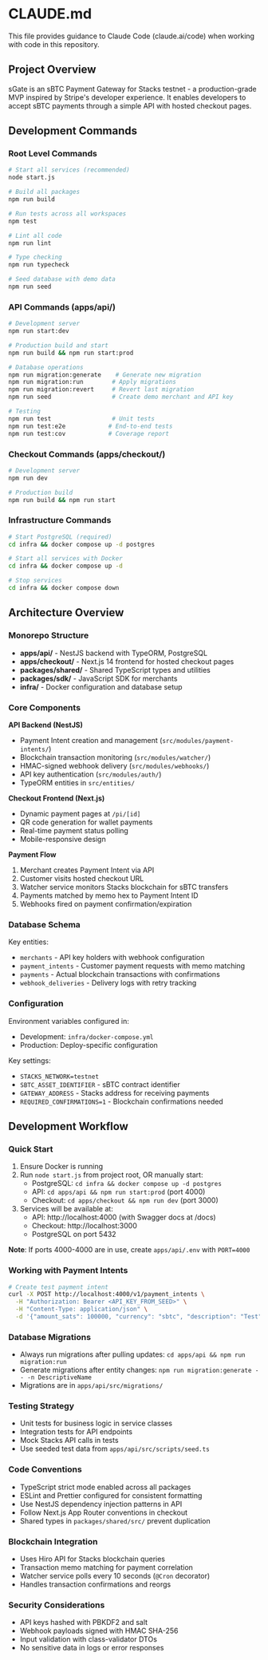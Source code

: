 # CLAUDE.md

This file provides guidance to Claude Code (claude.ai/code) when working with code in this repository.

## Project Overview

sGate is an sBTC Payment Gateway for Stacks testnet - a production-grade MVP inspired by Stripe's developer experience. It enables developers to accept sBTC payments through a simple API with hosted checkout pages.

## Development Commands

### Root Level Commands
```bash
# Start all services (recommended)
node start.js

# Build all packages
npm run build

# Run tests across all workspaces
npm test

# Lint all code
npm run lint

# Type checking
npm run typecheck

# Seed database with demo data
npm run seed
```

### API Commands (apps/api/)
```bash
# Development server
npm run start:dev

# Production build and start
npm run build && npm run start:prod

# Database operations
npm run migration:generate    # Generate new migration
npm run migration:run        # Apply migrations
npm run migration:revert     # Revert last migration
npm run seed                 # Create demo merchant and API key

# Testing
npm run test                 # Unit tests
npm run test:e2e            # End-to-end tests
npm run test:cov            # Coverage report
```

### Checkout Commands (apps/checkout/)
```bash
# Development server
npm run dev

# Production build
npm run build && npm run start
```

### Infrastructure Commands
```bash
# Start PostgreSQL (required)
cd infra && docker compose up -d postgres

# Start all services with Docker
cd infra && docker compose up -d

# Stop services
cd infra && docker compose down
```

## Architecture Overview

### Monorepo Structure
- **apps/api/** - NestJS backend with TypeORM, PostgreSQL
- **apps/checkout/** - Next.js 14 frontend for hosted checkout pages  
- **packages/shared/** - Shared TypeScript types and utilities
- **packages/sdk/** - JavaScript SDK for merchants
- **infra/** - Docker configuration and database setup

### Core Components

**API Backend (NestJS)**
- Payment Intent creation and management (`src/modules/payment-intents/`)
- Blockchain transaction monitoring (`src/modules/watcher/`)
- HMAC-signed webhook delivery (`src/modules/webhooks/`)
- API key authentication (`src/modules/auth/`)
- TypeORM entities in `src/entities/`

**Checkout Frontend (Next.js)**
- Dynamic payment pages at `/pi/[id]`
- QR code generation for wallet payments
- Real-time payment status polling
- Mobile-responsive design

**Payment Flow**
1. Merchant creates Payment Intent via API
2. Customer visits hosted checkout URL
3. Watcher service monitors Stacks blockchain for sBTC transfers
4. Payments matched by memo hex to Payment Intent ID
5. Webhooks fired on payment confirmation/expiration

### Database Schema

Key entities:
- `merchants` - API key holders with webhook configuration
- `payment_intents` - Customer payment requests with memo matching
- `payments` - Actual blockchain transactions with confirmations
- `webhook_deliveries` - Delivery logs with retry tracking

### Configuration

Environment variables configured in:
- Development: `infra/docker-compose.yml` 
- Production: Deploy-specific configuration

Key settings:
- `STACKS_NETWORK=testnet`
- `SBTC_ASSET_IDENTIFIER` - sBTC contract identifier
- `GATEWAY_ADDRESS` - Stacks address for receiving payments
- `REQUIRED_CONFIRMATIONS=1` - Blockchain confirmations needed

## Development Workflow

### Quick Start
1. Ensure Docker is running
2. Run `node start.js` from project root, OR manually start:
   - PostgreSQL: `cd infra && docker compose up -d postgres`
   - API: `cd apps/api && npm run start:prod` (port 4000)
   - Checkout: `cd apps/checkout && npm run dev` (port 3000)
3. Services will be available at:
   - API: http://localhost:4000 (with Swagger docs at /docs)
   - Checkout: http://localhost:3000
   - PostgreSQL on port 5432

**Note**: If ports 4000-4000 are in use, create `apps/api/.env` with `PORT=4000`

### Working with Payment Intents
```bash
# Create test payment intent
curl -X POST http://localhost:4000/v1/payment_intents \
  -H "Authorization: Bearer <API_KEY_FROM_SEED>" \
  -H "Content-Type: application/json" \
  -d '{"amount_sats": 100000, "currency": "sbtc", "description": "Test"}'
```

### Database Migrations
- Always run migrations after pulling updates: `cd apps/api && npm run migration:run`
- Generate migrations after entity changes: `npm run migration:generate -- -n DescriptiveName`
- Migrations are in `apps/api/src/migrations/`

### Testing Strategy
- Unit tests for business logic in service classes
- Integration tests for API endpoints
- Mock Stacks API calls in tests
- Use seeded test data from `apps/api/src/scripts/seed.ts`

### Code Conventions
- TypeScript strict mode enabled across all packages
- ESLint and Prettier configured for consistent formatting
- Use NestJS dependency injection patterns in API
- Follow Next.js App Router conventions in checkout
- Shared types in `packages/shared/src/` prevent duplication

### Blockchain Integration
- Uses Hiro API for Stacks blockchain queries
- Transaction memo matching for payment correlation
- Watcher service polls every 10 seconds (`@Cron` decorator)
- Handles transaction confirmations and reorgs

### Security Considerations
- API keys hashed with PBKDF2 and salt
- Webhook payloads signed with HMAC SHA-256
- Input validation with class-validator DTOs
- No sensitive data in logs or error responses